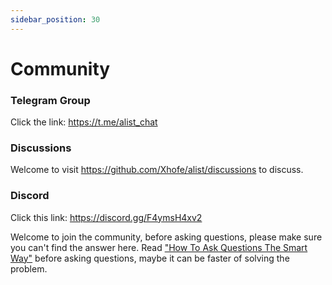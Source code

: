 ```yaml
---
sidebar_position: 30
---
```


# Community

### Telegram Group
Click the link: https://t.me/alist_chat

### Discussions
Welcome to visit https://github.com/Xhofe/alist/discussions to discuss.

### Discord
Click this link: https://discord.gg/F4ymsH4xv2

Welcome to join the community, before asking questions, please make sure you can't find the answer here.
Read ["How To Ask Questions The Smart Way"](http://www.catb.org/~esr/faqs/smart-questions.html) before asking questions, maybe it can be faster of solving the problem.